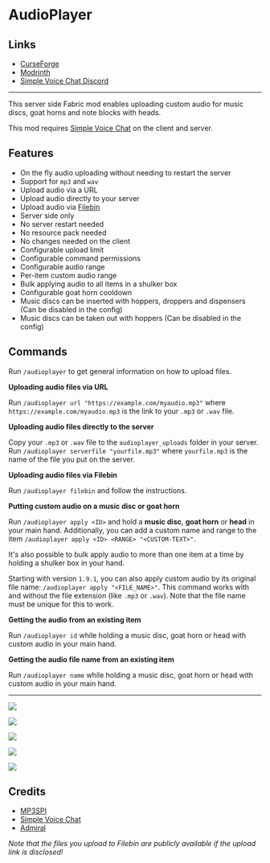 <!-- modrinth_exclude.start -->

# AudioPlayer

## Links

- [CurseForge](https://www.curseforge.com/minecraft/mc-mods/audioplayer)
- [Modrinth](https://modrinth.com/mod/audioplayer)
- [Simple Voice Chat Discord](https://discord.gg/4dH2zwTmyX)

---

<!-- modrinth_exclude.end -->

This server side Fabric mod enables uploading custom audio for music discs, goat horns and note blocks with heads.

This mod requires [Simple Voice Chat](https://www.curseforge.com/minecraft/mc-mods/simple-voice-chat) on the client and
server.

## Features

- On the fly audio uploading without needing to restart the server
- Support for `mp3` and `wav`
- Upload audio via a URL
- Upload audio directly to your server
- Upload audio via [Filebin](https://github.com/espebra/filebin2/)
- Server side only
- No server restart needed
- No resource pack needed
- No changes needed on the client
- Configurable upload limit
- Configurable command permissions
- Configurable audio range
- Per-item custom audio range
- Bulk applying audio to all items in a shulker box
- Configurable goat horn cooldown
- Music discs can be inserted with hoppers, droppers and dispensers (Can be disabled in the config)
- Music discs can be taken out with hoppers (Can be disabled in the config)

## Commands

Run `/audioplayer` to get general information on how to upload files.

**Uploading audio files via URL**

Run `/audioplayer url "https://example.com/myaudio.mp3"` where `https://example.com/myaudio.mp3` is the link to
your `.mp3` or `.wav` file.

**Uploading audio files directly to the server**

Copy your `.mp3` or `.wav` file to the `audioplayer_uploads` folder in your server.
Run `/audioplayer serverfile "yourfile.mp3"` where `yourfile.mp3` is the name of the file you put on the server.

**Uploading audio files via Filebin**

Run `/audioplayer filebin` and follow the instructions.

**Putting custom audio on a music disc or goat horn**

Run `/audioplayer apply <ID>` and hold a **music disc**, **goat horn** or **head** in your main hand.
Additionally, you can add a custom name and range to the item `/audioplayer apply <ID> <RANGE> "<CUSTOM-TEXT>"`.

It's also possible to bulk apply audio to more than one item at a time by holding a shulker box in your hand.

Starting with version `1.9.1`, you can also apply custom audio by its original file name:
`/audioplayer apply "<FILE_NAME>"`.
This command works with and without the file extension (like `.mp3` or `.wav`).
Note that the file name must be unique for this to work.

**Getting the audio from an existing item**

Run `/audioplayer id` while holding a music disc, goat horn or head with custom audio in your main hand.

**Getting the audio file name from an existing item**

Run `/audioplayer name` while holding a music disc, goat horn or head with custom audio in your main hand.

---
[![](https://user-images.githubusercontent.com/13237524/179395180-05f2ec3b-2ed3-412d-8639-72c7f13a8068.png)](https://youtu.be/j8GRcYnjUp8)

[![](https://user-images.githubusercontent.com/13237524/179395233-582b70bc-f308-47c7-96ff-541257e86545.png)](https://youtu.be/tixidvB4Zko)

![](https://user-images.githubusercontent.com/13237524/179395296-be3643eb-1c23-4300-ac17-25d11d53d6f3.png)

![](https://user-images.githubusercontent.com/13237524/142997959-9120d038-4ee6-45bb-8815-2179884ef958.png)

![](https://user-images.githubusercontent.com/13237524/143213769-99a6b03a-887a-4b30-8b18-baf394be6b6c.png)

## Credits

- [MP3SPI](https://github.com/umjammer/mp3spi)
- [Simple Voice Chat](https://github.com/henkelmax/simple-voice-chat)
- [Admiral](https://github.com/henkelmax/admiral)

*Note that the files you upload to Filebin are publicly available if the upload link is disclosed!*
